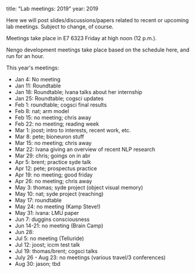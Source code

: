 title: "Lab meetings: 2019"
year: 2019

Here we will post slides/discussions/papers related to recent or upcoming lab meetings. Subject to change, of course.

Meetings take place in E7 6323 Friday at high noon (12 p.m.).

Nengo development meetings take place based on the schedule here, and run for an hour.

This year's meetings:

* Jan 4: No meeting
* Jan 11: Roundtable
* Jan 18: Roundtable; Ivana talks about her internship
* Jan 25: Roundtable; cogsci updates
* Feb 1: roundtable; cogsci final results
* Feb 8: nat; arm model
* Feb 15: no meeting; chris away 
* Feb 22: no meeting; reading week
* Mar 1: joost; intro to interests, recent work, etc.
* Mar 8: pete; bioneuron stuff
* Mar 15: no meeting; chris away
* Mar 22: Ivana giving an overview of recent NLP research
* Mar 29: chris; goings on in abr
* Apr 5: brent; practice syde talk
* Apr 12: pete; prospectus practice
* Apr 19: no meeting; good friday
* Apr 26: no meeting; chris away
* May 3: thomas; syde project (object visual memory)
* May 10: nat; syde project (reaching)
* May 17: roundtable
* May 24: no meeting (Kamp Steve!)
* May 31: ivana: LMU paper
* Jun 7: duggins consciousness
* Jun 14-21: no meeting (Brain Camp)
* Jun 28: 
* Jul 5: no meeting (Telluride)
* Jul 12: joost; iccm test talk
* Jul 19: thomas/brent; cogsci talks
* July 26 - Aug 23: no meetings (various travel/3 conferences)
* Aug 30: jason; tbd

